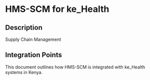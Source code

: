 # HMS-SCM for ke_Health

## Description

Supply Chain Management

## Integration Points

This document outlines how HMS-SCM is integrated with ke_Health systems in Kenya.
